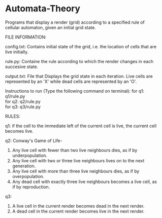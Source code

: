 # Automata-Theory
Programs that display a render (grid) according to a specified rule of cellular automaton, given an initial grid state.

FILE INFORMATION:

config.txt:  Contains initial state of the grid, i.e. the location of cells that are live initially.

rule.py:     Containe the rule according to which the render changes in each succesive state.

output.txt:  File that Displays the grid state in each iteration. Live cells are represented by an 'X'
             while dead cells are represented by an 'O'.

Instructions to run (Type the following command on terminal):
for q1: q1/rule.py <br />
for q2: q2/rule.py <br />
for q3: q3/rule.py <br />

RULES:

q1: if the cell to the immediate left of the current cell is live, the current cell becomes live.

q2: Conway's Game of Life-
   1. Any live cell with fewer than two live neighbours dies, as if by underpopulation.
   2. Any live cell with two or three live neighbours lives on to the next generation.
   3. Any live cell with more than three live neighbours dies, as if by overpopulation.
   4. Any dead cell with exactly three live neighbours becomes a live cell, as if by reproduction.
   
q3: 
  1. A live cell in the current render becomes dead in the next render.
  2. A dead cell in the current render becomes live in the next render.
